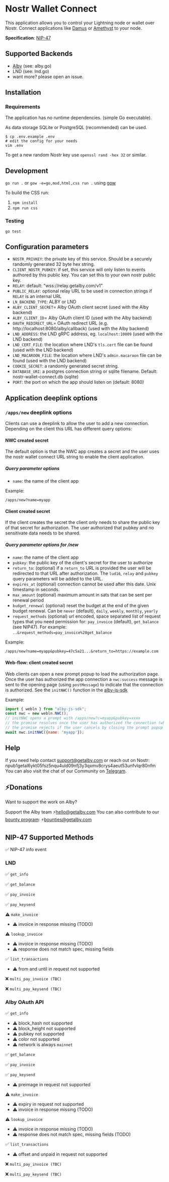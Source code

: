 # Nostr Wallet Connect

This application allows you to control your Lightning node or wallet over Nostr.
Connect applications like [Damus](https://damus.io/) or [Amethyst](https://linktr.ee/amethyst.social) to your node.



**Specification**: [NIP-47](https://github.com/nostr-protocol/nips/blob/master/47.md)

## Supported Backends

* [Alby](https://getalby.com) (see: alby.go)
* LND (see: lnd.go)
* want more? please open an issue.

## Installation

### Requirements

The application has no runtime dependencies. (simple Go executable).

As data storage SQLite or PostgreSQL (recommended) can be used.

    $ cp .env.example .env
    # edit the config for your needs
    vim .env

  To get a new random Nostr key use `openssl rand -hex 32` or similar.

## Development

`go run .` or `gow -e=go,mod,html,css run .` using [gow](https://github.com/mitranim/gow)

To build the CSS run:

1. `npm install`
2. `npm run css`

### Testing

`go test`

## Configuration parameters

- `NOSTR_PRIVKEY`: the private key of this service. Should be a securely randomly generated 32 byte hex string.
- `CLIENT_NOSTR_PUBKEY`: if set, this service will only listen to events authored by this public key. You can set this to your own nostr public key.
- `RELAY`: default: "wss://relay.getalby.com/v1"
- `PUBLIC_RELAY`: optional relay URL to be used in connection strings if `RELAY` is an internal URL
- `LN_BACKEND_TYPE`: ALBY or LND
- `ALBY_CLIENT_SECRET`= Alby OAuth client secret (used with the Alby backend)
- `ALBY_CLIENT_ID`= Alby OAuth client ID (used with the Alby backend)
- `OAUTH_REDIRECT_URL`= OAuth redirect URL (e.g. http://localhost:8080/alby/callback) (used with the Alby backend)
- `LND_ADDRESS`: the LND gRPC address, eg. `localhost:10009` (used with the LND backend)
- `LND_CERT_FILE`: the location where LND's `tls.cert` file can be found (used with the LND backend)
- `LND_MACAROON_FILE`: the location where LND's `admin.macaroon` file can be found (used with the LND backend)
- `COOKIE_SECRET`: a randomly generated secret string.
- `DATABASE_URI`: a postgres connection string or sqlite filename. Default: nostr-wallet-connect.db (sqlite)
- `PORT`: the port on which the app should listen on (default: 8080)

## Application deeplink options

### `/apps/new` deeplink options

Clients can use a deeplink to allow the user to add a new connection. Depending on the client this URL has different query options:

#### NWC created secret
The default option is that the NWC app creates a secret and the user uses the nostr wallet connect URL string to enable the client application.

##### Query parameter options

- `name`: the name of the client app

Example:

`/apps/new?name=myapp`

#### Client created secret
If the client creates the secret the client only needs to share the public key of that secret for authorization. The user authorized that pubkey and no sensitivate data needs to be shared.

##### Query parameter options for /new
- `name`: the name of the client app
- `pubkey`: the public key of the client's secret for the user to authorize
- `return_to`: (optional) if a `return_to` URL is provided the user will be redirected to that URL after authorization. The `lud16`, `relay` and `pubkey` query parameters will be added to the URL.
- `expires_at` (optional) connection cannot be used after this date. Unix timestamp in seconds.
- `max_amount` (optional) maximum amount in sats that can be sent per renewal period
- `budget_renewal` (optional) reset the budget at the end of the given budget renewal. Can be `never` (default), `daily`, `weekly`, `monthly`, `yearly`
- `request_methods` (optional) url encoded, space separated list of request types that you need permission for: `pay_invoice` (default), `get_balance`  (see NIP47). For example: `..&request_methods=pay_invoice%20get_balance`

Example:

`/apps/new?name=myapp&pubkey=47c5a21...&return_to=https://example.com`

#### Web-flow: client created secret
Web clients can open a new prompt popup to load the authorization page.
Once the user has authorized the app connection a `nwc:success` message is sent to the opening page (using `postMessage`) to indicate that the connection is authorized. See the `initNWC()` function in the [alby-js-sdk](https://github.com/getAlby/alby-js-sdk#nostr-wallet-connect-documentation)

Example:

```js
import { webln } from "alby-js-sdk";
const nwc = new webln.NWC();
// initNWC opens a prompt with /apps/new?c=myapp&pubkey=xxxx
// the promise resolves once the user has authorized the connection (when the `nwc:success` message is received) and the popup is closed automatically
// the promise rejects if the user cancels by closing the prompt popup
await nwc.initNWC({name: 'myapp'});
````

## Help

If you need help contact support@getalby.com or reach out on Nostr: npub1getal6ykt05fsz5nqu4uld09nfj3y3qxmv8crys4aeut53unfvlqr80nfm
You can also visit the chat of our Community on [Telegram](https://t.me/getalby).


## ⚡️Donations

Want to support the work on Alby?

Support the Alby team ⚡️hello@getalby.com
You can also contribute to our [bounty program](https://github.com/getAlby/lightning-browser-extension/wiki/Bounties): ⚡️bounties@getalby.com


## NIP-47 Supported Methods

✅ NIP-47 info event

### LND

✅ `get_info`

✅ `get_balance`

✅ `pay_invoice`

✅ `pay_keysend`

⚠️ `make_invoice`
- ⚠️ invoice in response missing (TODO)

⚠️ `lookup_invoice`
- ⚠️ invoice in response missing (TODO)
- ⚠️ response does not match spec, missing fields

✅ `list_transactions`
- ⚠️ from and until in request not supported

❌ `multi_pay_invoice (TBC)`

❌ `multi_pay_keysend (TBC)`

### Alby OAuth API

✅ `get_info`
- ⚠️ block_hash not supported
- ⚠️ block_height not supported
- ⚠️ pubkey not supported
- ⚠️ color not supported
- ⚠️ network is always `mainnet`

✅ `get_balance`

✅ `pay_invoice`

✅ `pay_keysend`
- ⚠️ preimage in request not supported

⚠️ `make_invoice`
- ⚠️ expiry in request not supported
- ⚠️ invoice in response missing (TODO)

⚠️ `lookup_invoice`
- ⚠️ invoice in response missing (TODO)
- ⚠️ response does not match spec, missing fields (TODO)

✅ `list_transactions`
- ⚠️ offset and unpaid in request not supported

❌ `multi_pay_invoice (TBC)`

❌ `multi_pay_keysend (TBC)`
